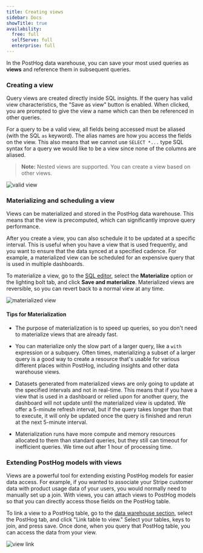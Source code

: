```yaml
---
title: Creating views
sidebar: Docs
showTitle: true
availability:
  free: full
  selfServe: full
  enterprise: full
---
```


In the PostHog data warehouse, you can save your most used queries as **views** and reference them in subsequent queries.

### Creating a view

Query views are created directly inside SQL insights. If the query has valid view characteristics, the "Save as view" button is enabled. When clicked, you are prompted to give the view a name which can then be referenced in other queries. 

For a query to be a valid view, all fields being accessed must be aliased (with the SQL `as` keyword). The alias names are how you access the fields on the view. This also means that we cannot use `SELECT *...` type SQL syntax for a query we would like to be a view since none of the columns are aliased.

> **Note:** Nested views are supported. You can create a view based on other views.

![valid view](https://res.cloudinary.com/dmukukwp6/image/upload/v1710055416/posthog.com/contents/images/features/data-warehouse/valid-view.png)

### Materializing and scheduling a view

Views can be materialized and stored in the PostHog data warehouse. This means that the view is precomputed, which can significantly improve query performance.

After you create a view, you can also schedule it to be updated at a specific interval. This is useful when you have a view that is used frequently, and you want to ensure that the data synced at a specified cadence. For example, a materialized view can be scheduled for an expensive query that is used in multiple dashboards.

To materialize a view, go to the [SQL editor](https://us.posthog.com/sql), select the **Materialize** option or the lighting bolt tab, and click **Save and materialize**. Materialized views are reversible, so you can revert back to a normal view at any time.


![materialized view](https://res.cloudinary.com/dmukukwp6/image/upload/ph_materialization_a3dd7dfb0b.png)

#### Tips for Materialization

- The purpose of materialization is to speed up queries, so you don't need to materialize views that are already fast.

- You can materialize only the slow part of a larger query, like a `with` expression or a subquery. Often times, materializing a subset of a larger query is a good way to create a resource that's usable for various different places within PostHog, including insights and other data warehouse views.

- Datasets generated from materialized views are only going to update at the specified intervals and not in real-time. This means that if you have a view that is used in a dashboard or relied upon for another query, the dashboard will not update until the materialized view is updated. We offer a 5-minute refresh interval, but if the query takes longer than that to execute, it will only be updated once the query is finished and rerun at the next 5-minute interval.

- Materialization runs have more compute and memory resources allocated to them than standard queries, but they still can timeout for inefficient queries. We time out after 1 hour of processing time.

### Extending PostHog models with views

Views are a powerful tool for extending existing PostHog models for easier data access. For example, if you wanted to associate your Stripe customer data with product usage data of your users, you would normally need to manually set up a join. With views, you can attach views to PostHog models so that you can directly access those fields on the PostHog table. 

To link a view to a PostHog table, go to the [data warehouse section](https://app.posthog.com/data-warehouse/posthog), select the PostHog tab, and click "Link table to view." Select your tables, keys to join, and press save. Once done, when you query that PostHog table, you can access the data from your view.

![view link](https://res.cloudinary.com/dmukukwp6/image/upload/v1710055416/posthog.com/contents/images/features/data-warehouse/view-link.png)
